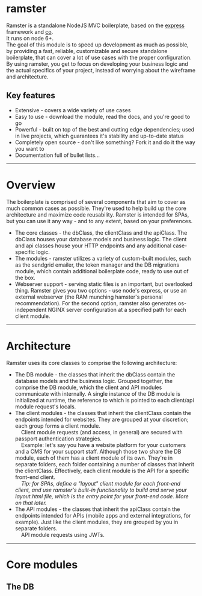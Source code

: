 ramster
==
Ramster is a standalone NodeJS MVC boilerplate, based on the <a href="https://github.com/expressjs/express">express</a> framework and <a href="https://github.com/tj/co">co</a>.<br/> It runs on node 6+.<br/>
The goal of this module is to speed up development as much as possible, by providing a fast, reliable, customizable and secure standalone boilerplate, that can cover a lot of use cases with the proper configuration. By using ramster, you get to focus on developing your business logic and the actual specifics of your project, instead of worrying about the wireframe and architecture.

Key features
--
* Extensive - covers a wide variety of use cases
* Easy to use - download the module, read the docs, and you're good to go
* Powerful - built on top of the best and cutting edge dependencies; used in live projects, which guarantees it's stability and up-to-date status
* Completely open source - don't like something? Fork it and do it the way you want to
* Documentation full of bullet lists...

___
Overview
==
The boilerplate is comprised of several components that aim to cover as much common cases as possible. They're used to help build up the core architecture and maximize code reusability. Ramster is intended for SPAs, but you can use it any way - and to any extent, based on your preferences.
* The core classes - the dbClass, the clientClass and the apiClass. The dbClass houses your database models and business logic. The client and api classes house your HTTP endpoints and any additional case-specific logic.
* The modules - ramster utilizes a variety of custom-built modules, such as the sendgrid emailer, the token manager and the DB migrations module, which contain additional boilerplate code, ready to use out of the box.
* Webserver support - serving static files is an important, but overlooked thing. Ramster gives you two options - use node's express, or use an external webserver (the RAM munching hamster's personal recommendation). For the second option, ramster also generates os-independent NGINX server configuration at a specified path for each client module.


___
Architecture
==
Ramster uses its core classes to comprise the following architecture:
* The DB module - the classes that inherit the dbClass contain the database models and the business logic. Grouped together, the comprise the DB module, which the client and API modules communicate with internally. A single instance of the DB module is initialized at runtime, the reference to which is pointed to each client/api module request's locals.
* The client modules - the classes that inherit the clientClass contain the endpoints intended for websites. They are grouped at your discretion; each group forms a client module.<br/>
&nbsp;&nbsp;&nbsp;&nbsp;Client module requests (and access, in general) are secured with passport authentication strategies.<br/>
&nbsp;&nbsp;&nbsp;&nbsp;Example: let's say you have a website platform for your customers and a CMS for your support staff. Although those two share the DB module, each of them has a client module of its own. They're in separate folders, each folder containing a number of classes that inherit the clientClass. Effectively, each client module is the API for a specific front-end client.<br/>
&nbsp;&nbsp;&nbsp;&nbsp;<i>Tip: for SPAs, define a "layout" client module for each front-end client, and use ramster's built-in functionality to build and serve your layout.html file, which is the entry point for your front-end code. More on that later.</i>
* The API modules - the classes that inherit the apiClass contain the endpoints intended for APIs (mobile apps and external integrations, for example). Just like the client modules, they are grouped by you in separate folders.<br/>
&nbsp;&nbsp;&nbsp;&nbsp;API module requests using JWTs.

___
Core modules
==

The DB
--
